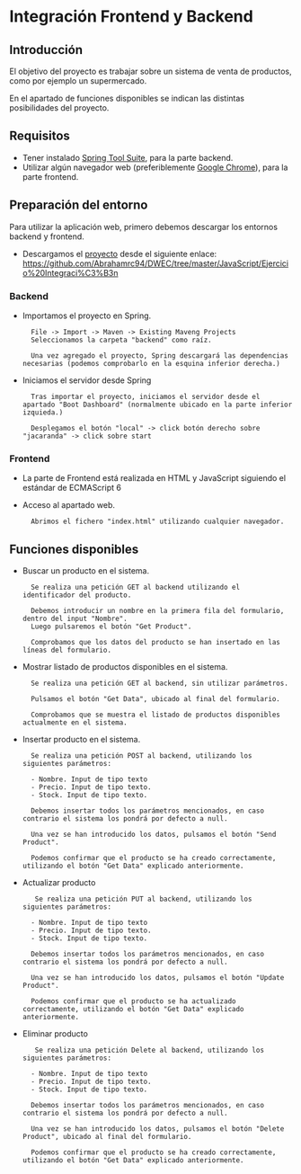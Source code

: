 # Integración Frontend y Backend

## Introducción

El objetivo del proyecto es trabajar sobre un sistema de venta de productos, como por ejemplo un supermercado.

En el apartado de funciones disponibles se indican las distintas posibilidades del proyecto.

## Requisitos

- Tener instalado [Spring Tool Suite](https://spring.io/tools), para la parte backend.
- Utilizar algún navegador web (preferiblemente [Google Chrome](https://www.google.com/intl/es_es/chrome/)), para la parte frontend.

## Preparación del entorno

Para utilizar la aplicación web, primero debemos descargar los entornos backend y frontend.

- Descargamos el [proyecto](https://github.com/Abrahamrc94/DWEC/tree/master/JavaScript/Ejercicio%20Integraci%C3%B3n) desde el siguiente enlace:
  https://github.com/Abrahamrc94/DWEC/tree/master/JavaScript/Ejercicio%20Integraci%C3%B3n

### Backend

- Importamos el proyecto en Spring.

        File -> Import -> Maven -> Existing Maveng Projects
        Seleccionamos la carpeta "backend" como raíz.

        Una vez agregado el proyecto, Spring descargará las dependencias necesarias (podemos comprobarlo en la esquina inferior derecha.)

- Iniciamos el servidor desde Spring

        Tras importar el proyecto, iniciamos el servidor desde el apartado "Boot Dashboard" (normalmente ubicado en la parte inferior izquieda.)

        Desplegamos el botón "local" -> click botón derecho sobre "jacaranda" -> click sobre start

### Frontend

- La parte de Frontend está realizada en HTML y JavaScript siguiendo el estándar de ECMAScript 6 

- Acceso al apartado web.

        Abrimos el fichero "index.html" utilizando cualquier navegador.

## Funciones disponibles

- Buscar un producto en el sistema.

        Se realiza una petición GET al backend utilizando el identificador del producto.

        Debemos introducir un nombre en la primera fila del formulario, dentro del input "Nombre".
        Luego pulsaremos el botón "Get Product".

        Comprobamos que los datos del producto se han insertado en las líneas del formulario.

- Mostrar listado de productos disponibles en el sistema.

        Se realiza una petición GET al backend, sin utilizar parámetros.

        Pulsamos el botón "Get Data", ubicado al final del formulario.

        Comprobamos que se muestra el listado de productos disponibles actualmente en el sistema.

- Insertar producto en el sistema.

        Se realiza una petición POST al backend, utilizando los siguientes parámetros:

        - Nombre. Input de tipo texto
        - Precio. Input de tipo texto.
        - Stock. Input de tipo texto.

        Debemos insertar todos los parámetros mencionados, en caso contrario el sistema los pondrá por defecto a null.

        Una vez se han introducido los datos, pulsamos el botón "Send Product".

        Podemos confirmar que el producto se ha creado correctamente, utilizando el botón "Get Data" explicado anteriormente.

- Actualizar producto

        
         Se realiza una petición PUT al backend, utilizando los siguientes parámetros:

        - Nombre. Input de tipo texto
        - Precio. Input de tipo texto.
        - Stock. Input de tipo texto.

        Debemos insertar todos los parámetros mencionados, en caso contrario el sistema los pondrá por defecto a null.

        Una vez se han introducido los datos, pulsamos el botón "Update Product".

        Podemos confirmar que el producto se ha actualizado correctamente, utilizando el botón "Get Data" explicado anteriormente.


- Eliminar producto

         Se realiza una petición Delete al backend, utilizando los siguientes parámetros:

        - Nombre. Input de tipo texto
        - Precio. Input de tipo texto.
        - Stock. Input de tipo texto.

        Debemos insertar todos los parámetros mencionados, en caso contrario el sistema los pondrá por defecto a null.

        Una vez se han introducido los datos, pulsamos el botón "Delete Product", ubicado al final del formulario.

        Podemos confirmar que el producto se ha creado correctamente, utilizando el botón "Get Data" explicado anteriormente.